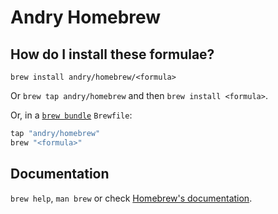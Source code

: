 # Andry Homebrew

## How do I install these formulae?

`brew install andry/homebrew/<formula>`

Or `brew tap andry/homebrew` and then `brew install <formula>`.

Or, in a [`brew bundle`](https://github.com/Homebrew/homebrew-bundle) `Brewfile`:

```ruby
tap "andry/homebrew"
brew "<formula>"
```

## Documentation

`brew help`, `man brew` or check [Homebrew's documentation](https://docs.brew.sh).
